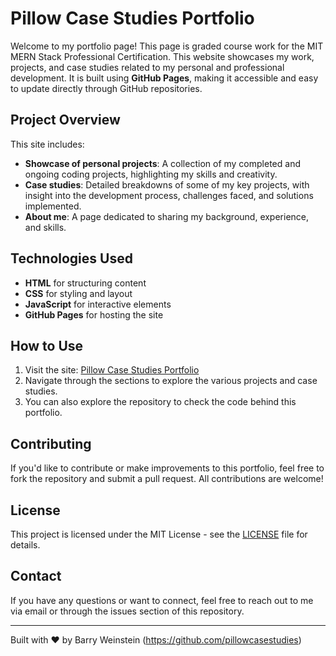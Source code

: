 # Pillow Case Studies Portfolio

Welcome to my portfolio page! This page is graded course work for the MIT MERN Stack Professional Certification. This website showcases my work, projects, and case studies related to my personal and professional development. It is built using **GitHub Pages**, making it accessible and easy to update directly through GitHub repositories.

## Project Overview

This site includes:
- **Showcase of personal projects**: A collection of my completed and ongoing coding projects, highlighting my skills and creativity.
- **Case studies**: Detailed breakdowns of some of my key projects, with insight into the development process, challenges faced, and solutions implemented.
- **About me**: A page dedicated to sharing my background, experience, and skills.

## Technologies Used

- **HTML** for structuring content
- **CSS** for styling and layout
- **JavaScript** for interactive elements
- **GitHub Pages** for hosting the site

## How to Use

1. Visit the site: [Pillow Case Studies Portfolio](https://pillowcasestudies.github.io/)
2. Navigate through the sections to explore the various projects and case studies.
3. You can also explore the repository to check the code behind this portfolio.

## Contributing

If you'd like to contribute or make improvements to this portfolio, feel free to fork the repository and submit a pull request. All contributions are welcome!

## License

This project is licensed under the MIT License - see the [LICENSE](LICENSE) file for details.

## Contact

If you have any questions or want to connect, feel free to reach out to me via email or through the issues section of this repository.

---
Built with ❤️ by Barry Weinstein (https://github.com/pillowcasestudies)
